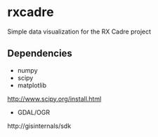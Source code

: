rxcadre
=======

Simple data visualization for the RX Cadre project

Dependencies
------------

- numpy
- scipy
- matplotlib

http://www.scipy.org/install.html

- GDAL/OGR

http://gisinternals/sdk
